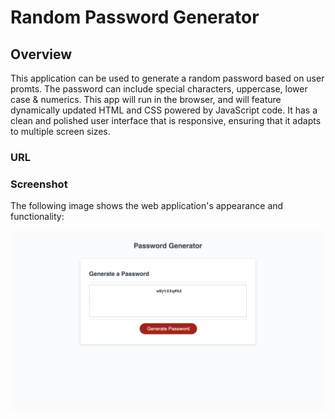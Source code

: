 # Random Password Generator

## Overview
 
This application can be used to generate a random password based on user promts. The password can include special characters, uppercase, lower case & numerics. This app will run in the browser, and will feature dynamically updated HTML and CSS powered by JavaScript code. It has a clean and polished user interface that is responsive, ensuring that it adapts to multiple screen sizes.

### URL

### Screenshot

The following image shows the web application's appearance and functionality:

![password generator demo](./images/Screenshot%202023-03-08%20at%2016.03.24.png)




